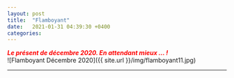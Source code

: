 ```yaml
---
layout: post
title:  "Flamboyant"
date:   2021-01-31 04:39:30 +0400
categories: 
---
```


<span style="color: red">***Le présent de décembre 2020. En attendant mieux ... !***</span>
<br>
![Flamboyant Décembre 2020]({{ site.url }}/img/flamboyant11.jpg)

---





